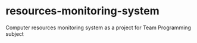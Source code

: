 # resources-monitoring-system
Computer resources monitoring system as a project for Team Programming subject
